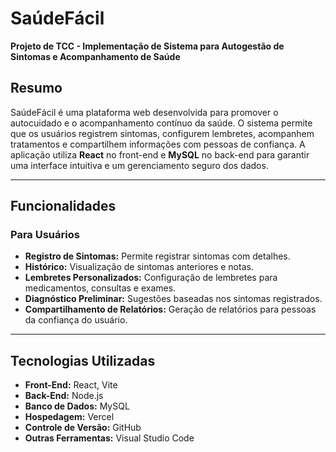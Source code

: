 # SaúdeFácil

**Projeto de TCC - Implementação de Sistema para Autogestão de Sintomas e Acompanhamento de Saúde**

## Resumo

SaúdeFácil é uma plataforma web desenvolvida para promover o autocuidado e o acompanhamento contínuo da saúde. O sistema permite que os usuários registrem sintomas, configurem lembretes, acompanhem tratamentos e compartilhem informações com pessoas de confiança. A aplicação utiliza **React** no front-end e **MySQL** no back-end para garantir uma interface intuitiva e um gerenciamento seguro dos dados.

---

## Funcionalidades

### Para Usuários
- **Registro de Sintomas:** Permite registrar sintomas com detalhes.
- **Histórico:** Visualização de sintomas anteriores e notas.
- **Lembretes Personalizados:** Configuração de lembretes para medicamentos, consultas e exames.
- **Diagnóstico Preliminar:** Sugestões baseadas nos sintomas registrados.
- **Compartilhamento de Relatórios:** Geração de relatórios para pessoas da confiança do usuário.

---

## Tecnologias Utilizadas

- **Front-End:** React, Vite
- **Back-End:** Node.js
- **Banco de Dados:** MySQL
- **Hospedagem:** Vercel
- **Controle de Versão:** GitHub
- **Outras Ferramentas:** Visual Studio Code


